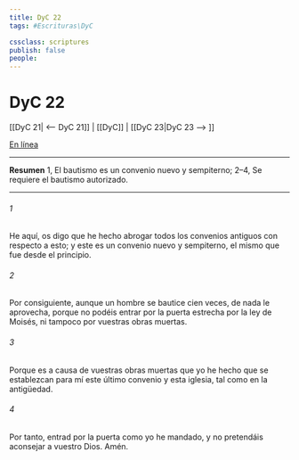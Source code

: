 ```yaml
---
title: DyC 22
tags: #Escrituras\DyC

cssclass: scriptures
publish: false
people:
---
```


# DyC 22
[[DyC 21| <-- DyC 21]] | [[DyC]] | [[DyC 23|DyC 23 --> ]]

[En línea](https://churchofjesuschrist.org/study/scriptures/dc-testament/dc/22?lang=spa)

---
__Resumen__
1, El bautismo es un convenio nuevo y sempiterno; 2–4, Se requiere el bautismo autorizado.

---
###### 1 
He aquí, os digo que he hecho abrogar todos los convenios antiguos con respecto a esto; y este es un convenio nuevo y sempiterno, el mismo que fue desde el principio.

###### 2 
Por consiguiente, aunque un hombre se bautice cien veces, de nada le aprovecha, porque no podéis entrar por la puerta estrecha por la ley de Moisés, ni tampoco por vuestras obras muertas.

###### 3 
Porque es a causa de vuestras obras muertas que yo he hecho que se establezcan para mí este último convenio y esta iglesia, tal como en la antigüedad.

###### 4 
Por tanto, entrad por la puerta como yo he mandado, y no pretendáis aconsejar a vuestro Dios. Amén.

